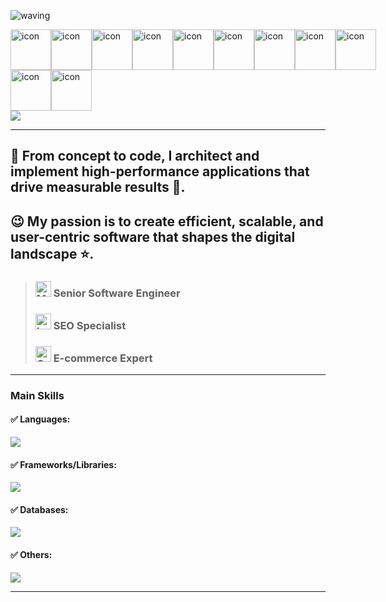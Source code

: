 ![waving](https://capsule-render.vercel.app/api?type=waving&height=200&text=Welcome!&fontAlign=80&fontAlignY=40&color=gradient)

<p align= "center">
  <!-- <img src="https://readme-typing-svg.demolab.com?font=Fira+Code&center=true&multiline=true&width=500&height=80&lines=%22The+beauty+of+software+lies+not+in;+its+complexity%2C+but+in+its+simplicity.%22+;+-Me" /> -->
</p>
<div style="display: flex; align-items: flex-start;">
  <img src="https://techstack-generator.vercel.app/js-icon.svg" alt="icon" width="65" height="65" />
  <img src="https://techstack-generator.vercel.app/ts-icon.svg" alt="icon" width="65" height="65" />
  <!-- <img src="https://techstack-generator.vercel.app/csharp-icon.svg" alt="icon" width="65" height="65" /> -->
  <img src="https://techstack-generator.vercel.app/react-icon.svg" alt="icon" width="65" height="65" />
  <img src="https://techstack-generator.vercel.app/java-icon.svg" alt="icon" width="65" height="65" />
  
  <!-- <img src="https://techstack-generator.vercel.app/redux-icon.svg" alt="icon" width="65" height="65" /> -->
  <!-- <img src="https://techstack-generator.vercel.app/jest-icon.svg" alt="icon" width="65" height="65" /> -->
  <!-- <img src="https://techstack-generator.vercel.app/python-icon.svg" alt="icon" width="65" height="65" />
  <img src="https://techstack-generator.vercel.app/django-icon.svg" alt="icon" width="65" height="65" /> -->
  <img src="https://techstack-generator.vercel.app/restapi-icon.svg" alt="icon" width="65" height="65" />
  <img src="https://techstack-generator.vercel.app/graphql-icon.svg" alt="icon" width="65" height="65" />
  <img src="https://techstack-generator.vercel.app/github-icon.svg" alt="icon" width="65" height="65" />
  <!-- <img src="https://techstack-generator.vercel.app/nginx-icon.svg" alt="icon" width="65" height="65" /> -->
  <img src="https://techstack-generator.vercel.app/mysql-icon.svg" alt="icon" width="65" height="65" />
  <img src="https://techstack-generator.vercel.app/aws-icon.svg" alt="icon" width="65" height="65" />
</div>
<div style="display: flex; align-items: flex-start;">
  <!-- <img src="https://techstack-generator.vercel.app/rescript-icon.svg" alt="icon" width="65" height="65" /> -->
  <!-- <img src="https://techstack-generator.vercel.app/cpp-icon.svg" alt="icon" width="65" height="65" /> -->
  <!-- <img src="https://techstack-generator.vercel.app/sass-icon.svg" alt="icon" width="65" height="65" /> -->
  <!-- <img src="https://techstack-generator.vercel.app/gatsby-icon.svg" alt="icon" width="65" height="65" /> -->
  <!-- <img src="https://techstack-generator.vercel.app/webpack-icon.svg" alt="icon" width="65" height="65" /> -->
  <!-- <img src="https://techstack-generator.vercel.app/prettier-icon.svg" alt="icon" width="65" height="65" />
  <img src="https://techstack-generator.vercel.app/eslint-icon.svg" alt="icon" width="65" height="65" /> -->
  <img src="https://techstack-generator.vercel.app/docker-icon.svg" alt="icon" width="65" height="65" />
  <!-- <img src="https://techstack-generator.vercel.app/raspberrypi-icon.svg" alt="icon" width="65" height="65" /> -->
  <img src="https://techstack-generator.vercel.app/kubernetes-icon.svg" alt="icon" width="65" height="65" />
  
  <!-- <img src="https://techstack-generator.vercel.app/testinglibrary-icon.svg" alt="icon" width="65" height="65" /> -->
</div>

<img src="https://miro.medium.com/v2/resize:fit:1400/format:webp/1*-D6VWpsPWbWKAvdMyOg26g.png" />

<hr/>

## 🚩 From concept to code, I architect and implement high-performance applications that drive measurable results 💙.

## 😉 My passion is to create efficient, scalable, and user-centric software that shapes the digital landscape ⭐.

> ### <img src="https://raw.githubusercontent.com/Tarikul-Islam-Anik/Animated-Fluent-Emojis/master/Emojis/People%20with%20professions/Man%20Technologist%20Light%20Skin%20Tone.png" alt="Man Technologist Light Skin Tone" width="25" height="25" /> Senior Software Engineer
>
> ### <img src="https://raw.githubusercontent.com/Tarikul-Islam-Anik/Animated-Fluent-Emojis/master/Emojis/Objects/Laptop.png" alt="Laptop" width="25" height="25" /> SEO Specialist
>
> ### <img src="https://raw.githubusercontent.com/Tarikul-Islam-Anik/Animated-Fluent-Emojis/master/Emojis/Objects/Coin.png" alt="Coin" width="25" height="25" /> E-commerce Expert

<hr />

<p align="center">
  <h3>Main Skills</h3>
    <h4> ✅ Languages: </h4>
    <img src="https://skillicons.dev/icons?i=go,ruby,python,js,ts,java,cs,c,cpp,solidity,rust" /><br/>
    <h4> ✅ Frameworks/Libraries: </h4>
    <img src="https://skillicons.dev/icons?i=rails,django,nodejs,react,next,angular,vue,nuxt,spring,wordpress" /><br/>
    <h4> ✅ Databases: </h4>
    <img src="https://skillicons.dev/icons?i=postgresql,mongodb,mysql,redis" /><br/>
    <h4> ✅ Others: </h4>
    <img src="https://skillicons.dev/icons?i=aws,azure,docker,kubernetes,jenkins,git,ansible,tailwind,bootstrap" /><br/>
</p>

<hr />
